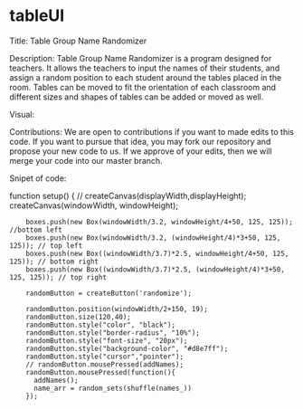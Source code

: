 # tableUI
Title: Table Group Name Randomizer

Description: Table Group Name Randomizer is a program designed for teachers. It allows the teachers to input the names of their students, and assign a random position to each student around the tables placed in the room. Tables can be moved to fit the orientation of each classroom and different sizes and shapes of tables can be added or moved as well. 

Visual:

Contributions: We are open to contributions if you want to made edits to this code. If you want to pursue that idea, you may fork our repository and propose your new code to us. If we approve of your edits, then we will merge your code into our master branch. 

Snipet of code:

function setup() {
    // createCanvas(displayWidth,displayHeight);
    createCanvas(windowWidth, windowHeight);

        boxes.push(new Box(windowWidth/3.2, windowHeight/4+50, 125, 125)); //bottom left
        boxes.push(new Box(windowWidth/3.2, (windowHeight/4)*3+50, 125, 125)); // top left
        boxes.push(new Box((windowWidth/3.7)*2.5, windowHeight/4+50, 125, 125)); // bottom right
        boxes.push(new Box((windowWidth/3.7)*2.5, (windowHeight/4)*3+50, 125, 125)); // top right

        randomButton = createButton('randomize');

        randomButton.position(windowWidth/2+150, 19);
        randomButton.size(120,40);
        randomButton.style("color", "black");
        randomButton.style("border-radius", "10%");
        randomButton.style("font-size", "20px");
        randomButton.style("background-color", "#d8e7ff");
        randomButton.style("cursor","pointer");
        // randomButton.mousePressed(addNames);
        randomButton.mousePressed(function(){
          addNames();
          name_arr = random_sets(shuffle(names_))
        });
